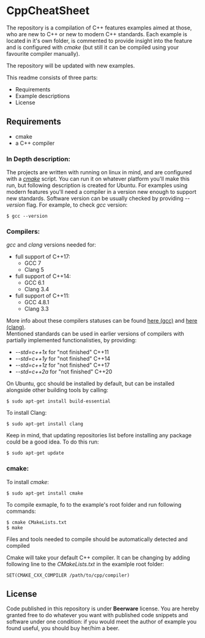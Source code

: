 # CppCheatSheet
The repository is a compilation of C++ features examples aimed at those, who are new to C++ or new to modern C++ standards. Each example is located in it's own folder, is commented to provide insight into the feature and is configured with *cmake* (but still it can be compiled using your favourite compiler manually).

The repository will be updated with new examples.

This readme consists of three parts:
- Requirements
- Example descriptions
- License

## Requirements

- cmake
- a C++ compiler

### In Depth description:

The projects are written with running on linux in mind, and are configured with a [*cmake*](https://cmake.org/) script. You can run it on whatever platform you'll make this run, but following description is created for Ubuntu. For examples using modern features you'll need a compiler in a version new enough to support new standards. Software version can be usually checked by providing *--version* flag. For example, to check *gcc* version:

```
$ gcc --version
```
### Compilers:
*gcc* and *clang* versions needed for:
- full support of C++17: 
    - GCC 7 
    - Clang 5
- full support of C++14: 
    - GCC 6.1
    - Clang 3.4
- full support of C++11: 
    - GCC 4.8.1
    - Clang 3.3

More info about these compilers statuses can be found [here (gcc)](https://gcc.gnu.org/projects/cxx-status.html) and [here (clang)](https://clang.llvm.org/cxx_status.html).  
Mentioned standards can be used in earlier versions of compilers with partially implemented functionalisties, by providing:
- *--std=c++1x* for "not finished" C++11
- *--std=c++1y* for "not finished" C++14
- *--std=c++1z* for "not finished" C++17
- *--std=c++2a* for "not finished" C++20

On Ubuntu, gcc should be installed by default, but can be installed alongside other building tools by calling:

```
$ sudo apt-get install build-essential
```

To install Clang:

```
$ sudo apt-get install clang
```

Keep in mind, that updating repositories list before installing any package could be a good idea. To do this run:

```
$ sudo apt-get update
```

### cmake:
 
To install *cmake*:

```
$ sudo apt-get install cmake
```
To compile exmaple, fo to the example's root folder and run following commands:

```
$ cmake CMakeLists.txt
$ make
```
Files and tools needed to compile should be automatically detected and compiled


 Cmake will take your default C++ compiler. It can be changing by adding following line to the *CMakeLists.txt* in the examlple root folder:

```
SET(CMAKE_CXX_COMPILER /path/to/cpp/compiler)
```

## License

Code published in this repository is under **Beerware** license. You are hereby granted free to do whatever you want with published code snippets and software under one condition: if you would meet the author of example you found useful, you should buy her/him a beer. 
